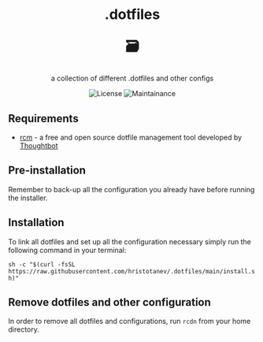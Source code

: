 <h1 align="center">
  .dotfiles
  
  🗃️
</h1>
<div align="center">
  a collection of different .dotfiles and other configs
  
  ![License](https://img.shields.io/github/license/hristotanev/.dotfiles?color=lightgrey&style=for-the-badge)
  ![Maintainance](https://img.shields.io/badge/actively%20maintained-yes-success?style=for-the-badge&logo=appveyor)
</div>

## Requirements
* [rcm](https://github.com/thoughtbot/rcm) - a free and open source dotfile management tool developed by [Thoughtbot](https://thoughtbot.com/)

## Pre-installation
Remember to back-up all the configuration you already have before running the installer.

## Installation
To link all dotfiles and set up all the configuration necessary simply run the following command in your terminal:

`sh -c "$(curl -fsSL https://raw.githubusercontent.com/hristotanev/.dotfiles/main/install.sh)"`

## Remove dotfiles and other configuration
In order to remove all dotfiles and configurations, run `rcdn` from your home directory.
